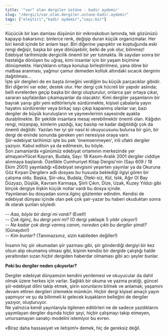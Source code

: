 ```yaml
---
title: '"var" olan dergiler üstüne - kadir aydemir'
slug: "/dergi/1/var.olan.dergiler.ustune-kadir.aydemir"
tags: ["eleştiri","kadir aydemir","sayı:bir"]
---
```


Küçücük bir kan damlası düşünün bir mikroskobun lamında, tek gözünüzü
kapayıp bakarsınız: binlerce renk, değişip duran küçük organizmalar. Her
biri kendi içinde bir anlam taşır. Biri diğerine yapışıktır ve
koptuğunda eski rengi değişir, başka bir şeye dönüşebilir, belki de yok
olur, bilinmez!  
Edebiyat tarihimizde dergicilik önemli bir yer tutmakta. İlk sayıdan
sonra bir hastalığa dönüşen bu uğraş, kimi insanlar için bir yaşam
biçimine dönüşmekte. Harçlıkların ortaya konulup birleştirilmesi, yana
döne bir matbaa aranması, yağmur çamur demeden koltuk altındaki sıcacık
derginin dağıtılması...  
İşte şiir dergileri de en başta örneğini verdiğim bu küçük parçacıklar
gibidir. Biri diğerini var eder, destek olur. Her dergi çok hücreli bir
yapıdır aslında; belli evrelerden geçip başka bir dergi oluşturulur,
onlarca şair ortaya çıkar, sararan sayfalardan çıkamayanlar da
olacaktır. Kimi dergiler yaşamlarını bir bayrak yarışı gibi yeni
editörleriyle sürdürmekte, kişisel çabalarla yayın hayatını sürdürenler
veya birkaç sayı çıkıp kapanmış olanlar var, bazı dergiler de büyük
kuruluşların ve yayınevlerinin sayesinde ayakta durabilmekte. Bir
şekilde insanlara mesaj verebilmektir önemli olan. Kâğıdın rengi,
mizanpajı, kimlerin yazdığı, kaç basılıp ne kadar dağıtıldığı çok da
önemli değildir. Yazılan her iyi şiir nasıl ki okuyucusunu bulursa bir
gün, bir dergi de eninde sonunda gereken yeri neresiyse oraya varır.  
Şiir-edebiyat tarihimizi işte bu pek 'önemsenmeyen', irili ufaklı
dergiler yazıyor. Kabul edilsin ya da edilmesin, bu böyle.  
Son zamanlarda «günümüz edebiyat ortamının merkezinde yer almayan»Yücel
Kayıran, Budala, Sayı: 18 Kasım-Aralık 2001 dergiler ciddiye alınmaya
başlandı. Özellikle Cumhuriyet Kitap Dergisi'nin (Sayı 609 / 18 Ekim
2001) yayınladığı «Edebiyat sevgisini yeşerten yayınlar ya da Okuruna
Göz Kırpan Dergiler» adlı dosyası bu hususta beklediği ilgiyi gören bir
çalışma oldu. Başka, Şiir-oku, Budala, Öteki-siz, Kül, Islık, Ağır Ol
Bay Düzyazı, Düşlük, Kavram Karmaşa, Şiirli Çıkın, Dize, Uzak, Kuzey
Yıldızı gibi birçok dergiye ilişkin küçük notlar vardı bu dosya içinde.  
Yayınlanan bu dosyadan sonra ilginç gözlemler edindim. Kendisi de
edebiyat dünyası içinde olan pek çok şair-yazar bu haberi okuduktan
sonra ilk olarak şunları söyledi:

-- *Aaa, böyle bir dergi mi vardı?* (Evet!)  
-- *Çok ilginç, bu dergi yeni mi?* (O dergi yaklaşık 5 yıldır çıkıyor!)  
-- *Ne kadar çok dergi varmış canım, nereden çıktı bu dergiler şimdi?*
(Günaydın!)  
-- *Kim bunlar?* (Tanımazsınız, sizin kabileden değiller!)

İnsanın hiç şiir okumadan şiir yazması gibi, şiir gönderdiği dergiyi bir
kez olsun alıp okumamış olması gibi, kişinin kendisi bir dergide
çalıştığı halde yeraltından sızan hiçbir dergiden haberdar olmaması gibi
acı şeyler bunlar.

**Peki bu dergiler neden çıkıyorlar?**

Dergiler edebiyat dünyamızın kendini yenilemesi ve okuyucular da dahil
olmak üzere herkes için varlar. Sağlıklı bir okuma ve yazma pratiği,
güncel şiir-edebiyat dilini takip etmek, şiirin sorunlarını bilmek ve
anlamak; yaşamını devam ettiren dergileri izlemekle mümkün. Hiçbir dergi
kişisel amaçlı yayın yapmıyor ve şu da bilinmeli ki gelecek kuşakların
belleğini de dergiler yazıyor, oluşturuyor.  
Ne yalnızca kendi yayınlarıyla ilgilenen editörleri ne de sadece
yazdıklarını yayımlayan dergiler dışında hiçbir şeyi, hiçbir çalışmayı
takip etmeyen, umursamayan sanatçı modelini istemiyor bu evren.

«Biraz daha hassasiyet ve iletişim!» demek, hiç de gereksiz değil.
